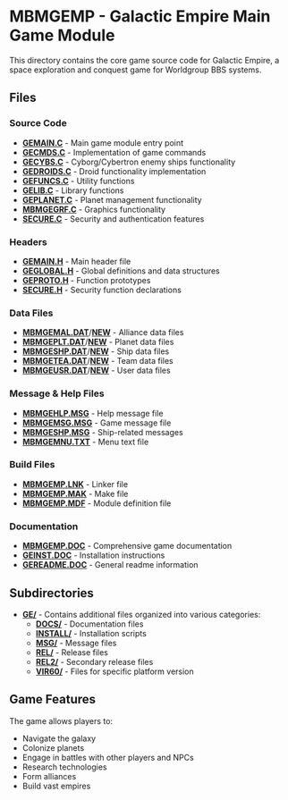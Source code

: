 # MBMGEMP - Galactic Empire Main Game Module

This directory contains the core game source code for Galactic Empire, a space exploration and conquest game for Worldgroup BBS systems.

## Files

### Source Code
- [**GEMAIN.C**](GEMAIN.C) - Main game module entry point
- [**GECMDS.C**](GECMDS.C) - Implementation of game commands
- [**GECYBS.C**](GECYBS.C) - Cyborg/Cybertron enemy ships functionality
- [**GEDROIDS.C**](GEDROIDS.C) - Droid functionality implementation
- [**GEFUNCS.C**](GEFUNCS.C) - Utility functions
- [**GELIB.C**](GELIB.C) - Library functions
- [**GEPLANET.C**](GEPLANET.C) - Planet management functionality
- [**MBMGEGRF.C**](MBMGEGRF.C) - Graphics functionality
- [**SECURE.C**](SECURE.C) - Security and authentication features

### Headers
- [**GEMAIN.H**](GEMAIN.H) - Main header file
- [**GEGLOBAL.H**](GEGLOBAL.H) - Global definitions and data structures
- [**GEPROTO.H**](GEPROTO.H) - Function prototypes
- [**SECURE.H**](SECURE.H) - Security function declarations

### Data Files
- [**MBMGEMAL.DAT**](MBMGEMAL.DAT)/[**NEW**](MBMGEMAL.NEW) - Alliance data files
- [**MBMGEPLT.DAT**](MBMGEPLT.DAT)/[**NEW**](MBMGEPLT.NEW) - Planet data files
- [**MBMGESHP.DAT**](MBMGESHP.DAT)/[**NEW**](MBMGESHP.NEW) - Ship data files
- [**MBMGETEA.DAT**](MBMGETEA.DAT)/[**NEW**](MBMGETEA.NEW) - Team data files
- [**MBMGEUSR.DAT**](MBMGEUSR.DAT)/[**NEW**](MBMGEUSR.NEW) - User data files

### Message & Help Files
- [**MBMGEHLP.MSG**](MBMGEHLP.MSG) - Help message file
- [**MBMGEMSG.MSG**](MBMGEMSG.MSG) - Game message file
- [**MBMGESHP.MSG**](MBMGESHP.MSG) - Ship-related messages
- [**MBMGEMNU.TXT**](MBMGEMNU.TXT) - Menu text file

### Build Files
- [**MBMGEMP.LNK**](MBMGEMP.LNK) - Linker file
- [**MBMGEMP.MAK**](MBMGEMP.MAK) - Make file
- [**MBMGEMP.MDF**](MBMGEMP.MDF) - Module definition file

### Documentation
- [**MBMGEMP.DOC**](MBMGEMP.DOC) - Comprehensive game documentation
- [**GEINST.DOC**](GEINST.DOC) - Installation instructions
- [**GEREADME.DOC**](GEREADME.DOC) - General readme information

## Subdirectories

- [**GE/**](GE/) - Contains additional files organized into various categories:
  - [**DOCS/**](GE/DOCS/) - Documentation files
  - [**INSTALL/**](GE/INSTALL/) - Installation scripts
  - [**MSG/**](GE/MSG/) - Message files
  - [**REL/**](GE/REL/) - Release files
  - [**REL2/**](GE/REL2/) - Secondary release files
  - [**VIR60/**](GE/VIR60/) - Files for specific platform version

## Game Features

The game allows players to:
- Navigate the galaxy
- Colonize planets
- Engage in battles with other players and NPCs
- Research technologies
- Form alliances
- Build vast empires